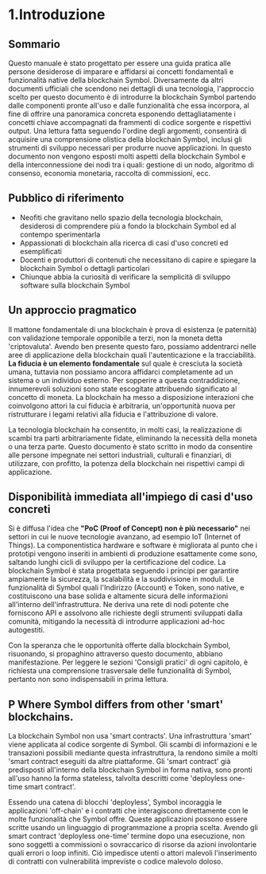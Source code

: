 # 1.Introduzione

## Sommario

Questo manuale è stato progettato per essere una  guida pratica alle persone 
desiderose di imparare e affidarsi ai concetti fondamentali e funzionalità native
della  blockchain Symbol.
Diversamente da altri documenti ufficiali che scendono nei dettagli di una tecnologia,
l'approccio scelto per questo documento è di introdurre la blockchain Symbol partendo
dalle componenti pronte all'uso e dalle funzionalità che essa incorpora,
al fine di offrire una panoramica concreta esponendo dettagliatamente i concetti chiave
accompagnati da frammenti di codice sorgente e rispettivi output.
Una lettura fatta seguendo l'ordine degli argomenti, consentirà di acquisire una comprensione
olistica della blockchain Symbol, inclusi gli strumenti di sviluppo necessari per produrre nuove applicazioni.
In questo documento non vengono esposti molti aspetti della blockchain Symbol e della interconnessione dei nodi
tra i quali: gestione di un nodo, algoritmo di consenso, economia monetaria, raccolta di commissioni, ecc. 

## Pubblico di riferimento

- Neofiti che gravitano nello spazio della tecnologia blockchain, desiderosi di comprendere più a fondo la blockchain Symbol ed al contempo sperimentarla
- Appassionati di blockchain alla ricerca di casi d'uso concreti ed esemplificati
- Docenti e produttori di contenuti che necessitano di capire e spiegare la blockchain Symbol o dettagli particolari
- Chiunque abbia la curiosità di verificare la semplicità di sviluppo software sulla blockchain Symbol 

## Un approccio pragmatico

Il mattone fondamentale di una blockchain è prova di esistenza (e paternità) 
con validazione temporale opponibile a terzi, non la moneta detta 'criptovaluta'. 
Avendo ben presente questo faro, possiamo addentrarci nelle aree di applicazione della blockchain 
quali l'autenticazione e la tracciabilità. **La fiducia è un elemento fondamentale** sul quale 
è cresciuta la società umana, tuttavia non possiamo ancora affidarci completamente ad un sistema o
un individuo esterno. Per sopperire a questa contraddizione, innumerevoli soluzioni sono state 
escogitate attribuendo significato al concetto di moneta.
La blockchain ha messo a disposizione interazioni che coinvolgono attori la cui fiducia è arbitraria,
un'opportunità nuova per ristrutturare i legami relativi alla fiducia e l'attribuzione di valore. 

La tecnologia blockchain ha consentito, in molti casi, la realizzazione di scambi tra parti arbitrariamente fidate,
eliminando la necessità della moneta o una terza parte. Questo documento è stato scritto in modo da 
consentire alle persone impegnate nei settori industriali, culturali e finanziari, di utilizzare, con profitto,
la potenza della blockchain nei rispettivi campi di applicazione.


## Disponibilità immediata all'impiego di casi d'uso concreti  

Si è diffusa l'idea che **"PoC (Proof of Concept) non è più necessario"** nei 
settori in cui le nuove tecnologie avanzano, ad esempio IoT (Internet of Things).
La componentistica hardware e software è migliorata al punto che i prototipi
vengono inseriti in ambienti di produzione esattamente come sono, saltando
lunghi cicli di sviluppo per la certificazione del codice.
La blockchain Symbol è stata progettata seguendo i principi per garantire
ampiamente la sicurezza, la scalabilità e la suddivisione in moduli. Le funzionalità
di Symbol quali l'Indirizzo (Account) e Token, sono native, e costituiscono
una base solida e altamente sicura delle informazioni all'interno dell'infrastruttura. 
Ne deriva una rete di nodi potente che forniscono API e assolvono alle richieste
degli strumenti sviluppati dalla comunità, mitigando la necessità di 
introdurre applicazioni ad-hoc autogestiti.

Con la speranza che le opportunità offerte dalla blockchain Symbol, risuonando,
si propaghino attraverso questo documento, abbiano manifestazione.
Per leggere le sezioni 'Consigli pratici' di ogni capitolo, è richiesta una comprensione
trasversale delle funzionalità di Symbol, pertanto non sono indispensabili in prima lettura.


## P Where Symbol differs from other 'smart' blockchains.

La blockchain Symbol non usa 'smart contracts'. Una infrastruttura 'smart' 
viene applicata al codice sorgente di Symbol. Gli scambi di informazioni e le
transazioni possibili mediante questa infrastruttura, la rendono simile
a molti 'smart contract eseguiti da altre piattaforme.
Gli 'smart contract' già predisposti all'interno della blockchain Symbol in forma nativa,
sono pronti all'uso hanno la forma stateless, talvolta descritti come 'deployless one-time smart contract'.

Essendo una catena di blocchi 'deployless', Symbol incoraggia le applicazioni 'off-chain'
e i contratti che interagiscono direttamente con le molte funzionalità che Symbol offre.
Queste applicazioni possono essere scritte usando un linguaggio di programmazione a propria scelta.
Avendo gli smart contract 'deployless one-time' termine dopo una esecuzione, non
sono soggetti a commissioni o sovraccarico di risorse da azioni involontarie quali errori o
loop infiniti. Ciò impedisce utenti o attori malevoli l'inserimento di contratti con
vulnerabilità impreviste o codice malevolo doloso.
